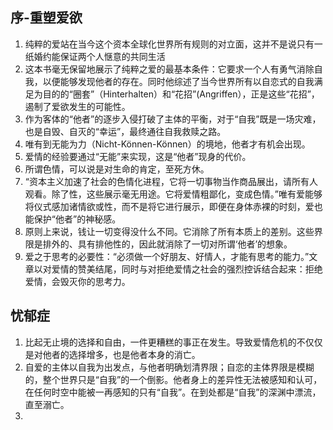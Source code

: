 
## 序-重塑爱欲

1. 纯粹的爱站在当今这个资本全球化世界所有规则的对立面，这并不是说只有一纸婚约能保证两个人惬意的共同生活
2. 这本书毫无保留地展示了纯粹之爱的最基本条件：它要求一个人有勇气消除自我，以便能够发现他者的存在。同时他综述了当今世界所有以自恋式的自我满足为目的的“圈套”（Hinterhalten）和“花招”(Angriffen），正是这些“花招”，遏制了爱欲发生的可能性。
3. 作为客体的“他者”的逐步入侵打破了主体的平衡，对于“自我”既是一场灾难，也是自毁、自灭的“幸运”，最终通往自我救赎之路。
4. 唯有到无能为力（Nicht-Können-Können）的境地，他者才有机会出现。
5. 爱情的经验要通过“无能”来实现，这是“他者”现身的代价。
6. 所谓色情，可以说是对生命的肯定，至死方休。
7. “资本主义加速了社会的色情化进程，它将一切事物当作商品展出，请所有人观看。除了性，这些展示毫无用途。它将爱情粗鄙化，变成色情。”唯有爱能够将仪式感加诸情欲或性，而不是将它进行展示，即便在身体赤裸的时刻，爱也能保护“他者”的神秘感。
8. 原则上来说，钱让一切变得没什么不同。它消除了所有本质上的差别。这些界限是排外的、具有排他性的，因此就消除了一切对所谓‘他者’的想象。
9. 爱之于思考的必要性：“必须做一个好朋友、好情人，才能有思考的能力。”文章以对爱情的赞美结尾，同时与对拒绝爱情之社会的强烈控诉结合起来：拒绝爱情，会毁灭你的思考力。

## 忧郁症

1. 比起无止境的选择和自由，一件更糟糕的事正在发生。导致爱情危机的不仅仅是对他者的选择增多，也是他者本身的消亡。
2. 自爱的主体以自我为出发点，与他者明确划清界限；自恋的主体界限是模糊的，整个世界只是“自我”的一个倒影。他者身上的差异性无法被感知和认可，在任何时空中能被一再感知的只有“自我”。在到处都是“自我”的深渊中漂流，直至溺亡。
3. 
